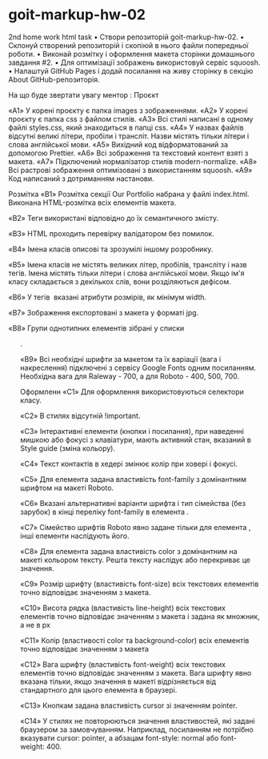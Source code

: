 # goit-markup-hw-02
2nd home work html
task
• Створи репозиторій goit-markup-hw-02.
• Склонуй створений репозиторій і скопіюй в нього файли попередньої роботи.
• Виконай розмітку і оформлення макета сторінки домашнього завдання #2.
• Для оптимізації зображень використовуй сервіс squoosh.
• Налаштуй GitHub Pages і додай посилання на живу сторінку в секцію About GitHub-репозиторія.

На що буде звертати увагу ментор :
Проєкт

«A1» У корені проєкту є папка images з зображеннями.
«A2» У корені проєкту є папка css з файлом стилів.
«A3» Всі стилі написані в одному файлі styles.css, який знаходиться в папці css.
«A4» У назвах файлів відсутні великі літери, пробіли і трансліт. Назви містять тільки літери і слова англійської мови.
«A5» Вихідний код відформатований за допомогою Prettier.
«A6» Всі зображення та текстовий контент взяті з макета.
«A7» Підключений нормалізатор стилів modern-normalize.
«A8» Всі растрові зображення оптимізовані з використанням squoosh.
«A9» Код написаний з дотриманням настанови.

Розмітка
«B1» Розмітка секції Our Portfolio набрана у файлі index.html. Виконана HTML-розмітка всіх елементів макета.

«B2» Теги використані відповідно до їх семантичного змісту.

«B3» HTML проходить перевірку валідатором без помилок.

«B4» Імена класів описові та зрозумілі іншому розробнику.

«B5» Імена класів не містять великих літер, пробілів, трансліту і назв тегів. Імена містять тільки літери і слова англійської мови. Якщо ім'я класу складається з декількох слів, вони розділяються дефісом.

«B6» У тегів <img> вказані атрибути розмірів, як мінімум width.

«B7» Зображення експортовані з макета у форматі jpg.

«B8» Групи однотипних елементів зібрані у списки <ul>.

«B9» Всі необхідні шрифти за макетом та їх варіації (вага і накреслення) підключені з сервісу Google Fonts одним посиланням. Необхідна вага для Raleway - 700, а для Roboto - 400, 500, 700.


Оформленн
«C1» Для оформлення використовуються селектори класу.

«C2» В стилях відсутній !important.

«C3» Інтерактивні елементи (кнопки і посилання), при наведенні мишкою або фокусі з клавіатури, мають активний стан, вказаний в Style guide (зміна кольору).

«С4» Текст контактів в хедері змінює колір при ховері і фокусі.

«С5» Для елемента <body> задана властивість font-family з домінантним шрифтом на макеті Roboto.

«С6» Вказані альтернативні варіанти шрифта і тип сімейства (без зарубок) в кінці переліку font-family в елемента <body>.

«С7» Сімейство шрифтів Roboto явно задане тільки для елемента <body>, інші елементи наслідують його.

«С8» Для елемента <body> задана властивість color з домінантним на макеті кольором тексту. Решта тексту наслідує або перекриває це значення.

«С9» Розмір шрифту (властивість font-size) всіх текстових елементів точно відповідає значенням з макета.

«С10» Висота рядка (властивість line-height) всіх текстових елементів точно відповідає значенням з макета і задана як множник, а не в px

«С11» Колір (властивості color та background-color) всіх елементів точно відповідає значенням з макета


«С12» Вага шрифту (властивість font-weight) всіх текстових елементів точно відповідає значенням з макета. Вага шрифту явно вказана тільки, якщо значення в макеті відрізняється від стандартного для цього елемента в браузері.

«С13» Кнопкам задана властивість cursor зі значенням pointer.

«С14» У стилях не повторюються значення властивостей, які задані браузером за замовчуванням. Наприклад, посиланням не потрібно вказувати cursor: pointer, а абзацам font-style: normal або font-weight: 400.
